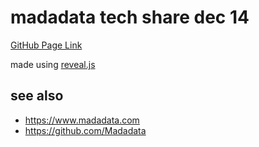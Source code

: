 # madadata tech share dec 14

[GitHub Page Link](http://www.jiayul.me/tech-share-dec-14/)

made using [reveal.js](http://lab.hakim.se/reveal-js/)

## see also

- https://www.madadata.com
- https://github.com/Madadata
